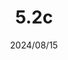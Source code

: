 ---
layout: gold_efficiency

title: 5.2c
date: 2024/08/15
description: Wild Rift Gold Efficiency of 5.2c hotfix (3 buffed, 1 adjusted, 1 new)
image: /assets/favicon512x512.png

permalink: /5.2c/
redirect_from: /
latest_version: true

data:
    refer_url: https://wildrift.leagueoflegends.com/en-us/news/game-updates/wild-rift-patch-notes-5-2c/
    refer_text: 5.2c
    items: items_5_2c
    stats: stats_5_2c

patch_note:
    statuses:
        buffed: "MORTAL REMINDER,SERYLDA’S GRUDGE,IMMORTAL SHIELDBOW"
        adjusted: "ARDENT CENSER"
        nerfed: ""
        new: "REDEMPTION"
    excludes: ""
    compare:
        statuses: "buffed,adjusted,nerfed"
        items: items_5_2a
        stats: stats_5_2a
        item_prefix: 5.2a
---